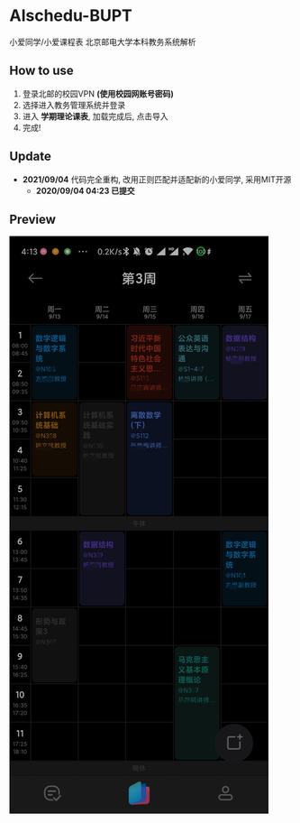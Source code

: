 # AIschedu-BUPT
小爱同学/小爱课程表 北京邮电大学本科教务系统解析

## How to use

1. 登录北邮的校园VPN **(使用校园网账号密码)**
2. 选择进入教务管理系统并登录
3. 进入 **学期理论课表**, 加载完成后, 点击导入
4. 完成! 

## Update

- **2021/09/04** 代码完全重构, 改用正则匹配并适配新的小爱同学, 采用MIT开源
  - **2020/09/04 04:23 已提交**

## Preview

![Preview](./screenshot.png)
